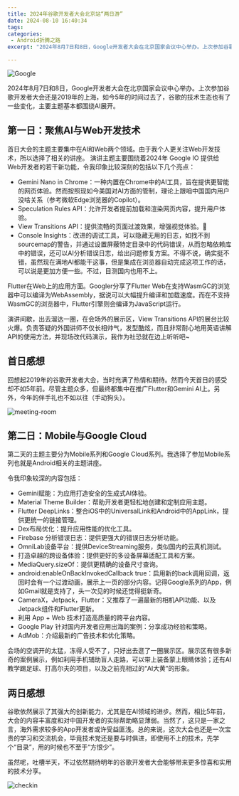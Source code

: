 ```yaml
---
title: 2024年谷歌开发者大会北京站“两日游”
date: 2024-08-10 16:40:34
tags: 
categories:
 - Android折腾之路
excerpt: "2024年8月7日和8日，Google开发者大会在北京国家会议中心举办。上次参加谷歌开发者大会还是2019年的上海，如今5年的时间过去了，谷歌的技术生态也有了一些变化，主要主题基本都围绕AI展开。"

---
```


![Google](google.jpg)

2024年8月7日和8日，Google开发者大会在北京国家会议中心举办。上次参加谷歌开发者大会还是2019年的上海，如今5年的时间过去了，谷歌的技术生态也有了一些变化，主要主题基本都围绕AI展开。

## 第一日：聚焦AI与Web开发技术

首日大会的主题主要集中在AI和Web两个领域。由于我个人更关注Web开发技术，所以选择了相关的讲座。
演讲主题主要围绕着2024年 Google IO 提供给Web开发者的若干新功能，令我印象比较深刻的包括以下几个亮点：
- Gemini Nano in Chrome：一种内置在Chrome中的AI工具，旨在提供更智能的网页体验。然而按照现如今美国对AI方面的管制，理论上跟咱中国国内用户没啥关系（参考微软Edge浏览器的Copilot）。
- Speculation Rules API：允许开发者提前加载和渲染网页内容，提升用户体验。
- View Transitions API：提供流畅的页面过渡效果，增强视觉体验。
- Console Insights：改进的调试工具，可以隐藏无用的日志，如找不到sourcemap的警告，并通过设置屏蔽特定目录中的代码错误，从而忽略依赖库中的错误，还可以AI分析错误日志，给出问题修复方案。不得不说，确实挺不错，虽然现在满地AI都能干这事，但是集成在浏览器自动完成这项工作的话，可以说是更加方便一些。不过，目测国内也用不上。

Flutter在Web上的应用方面。Googler分享了Flutter Web在支持WasmGC的浏览器中可以编译为WebAssembly，据说可以大幅提升编译和加载速度。而在不支持WasmGC的浏览器中，Flutter引擎则会编译为JavaScript运行。

演讲间歇，出去溜达一圈，在会场外的展示区，View Transitions API的展台比较火爆。负责答疑的外国讲师不仅长相帅气，发型酷炫，而且非常耐心地用英语讲解API的使用方法，并现场改代码演示，我作为社恐就在边上听听吧~

## 首日感想

回想起2019年的谷歌开发者大会，当时充满了热情和期待。然而今天首日的感受却不如5年前。尽管主题众多，但最终都集中在推广Flutter和Gemini AI上。另外，今年的伴手礼也不如以往（手动狗头）。

![meeting-room](meeting-room.jpg)

## 第二日：Mobile与Google Cloud

第二天的主题主要分为Mobile系列和Google Cloud系列。我选择了参加Mobile系列也就是Android相关的主题讲座。

令我印象较深的内容包括：
- Gemini赋能：为应用打造安全的生成式AI体验。
- Material Theme Builder：帮助开发者更轻松地创建和定制应用主题。
- Flutter DeepLinks：整合iOS中的UniversalLink和Android中的AppLink，提供更统一的链接管理。
- Dex布局优化：提升应用性能的优化工具。
- Firebase 分析错误日志：提供更强大的错误日志分析功能。
- OmniLab设备平台：提供DeviceStreaming服务，类似国内的云真机测试。
- 打造卓越的跨设备体验：提供更好的多设备屏幕适配工具和方案。
- MediaQuery.sizeOf：提供更精确的设备尺寸查询。
- android:enableOnBackInvokedCallback true：启用新的back调用回调，返回时会有一个过渡动画，展示上一页的部分内容。记得Google系列的App，例如Gmail就是支持了，头一次见的时候还觉得挺新奇。
- CameraX，Jetpack，Flutter：又推荐了一遍最新的相机API功能、以及Jetpack组件和Flutter更新。
- 利用 App + Web 技术打造高质量的跨平台内容。
- Google Play 针对国内开发者应用出海的案例：分享成功经验和策略。
- AdMob：介绍最新的广告技术和优化策略。

会场的空调开的太猛，冻得人受不了，只好出去逛了一圈展示区。展示区有很多新奇的案例展示，例如利用手机辅助盲人走路，可以带上装备蒙上眼睛体验；还有AI教学踢足球、打高尔夫的项目，以及之前亮相过的“AI大黄”的形象。

## 两日感想

谷歌依然展示了其强大的创新能力，尤其是在AI领域的进步。然而，相比5年前，大会的内容丰富度和对中国开发者的实际帮助略显薄弱。当然了，这只是一家之言，海外需求较多的App开发者或许受益匪浅。总的来说，这次大会也还是一次宝贵的学习和交流机会，毕竟技术党还是要与时俱进，即使用不上的技术，先学个“目录”，用的时候也不至于“方恨少”。

虽然呢，吐槽半天，不过依然期待明年的谷歌开发者大会能够带来更多惊喜和实用的技术分享。

![checkin](checkin.jpg)
